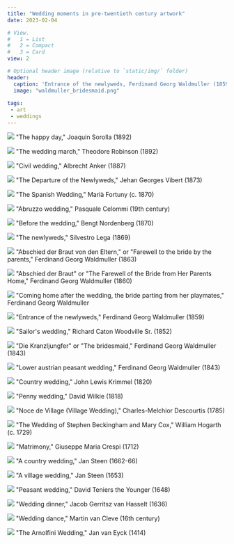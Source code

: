 ```yaml
---
title: "Wedding moments in pre-twentieth century artwork"
date: 2023-02-04

# View.
#   1 = List
#   2 = Compact
#   3 = Card
view: 2

# Optional header image (relative to `static/img/` folder)
header:
  caption: 'Entrance of the newlyweds, Ferdinand Georg Waldmuller (1859)'
  image: "waldmuller_bridesmaid.png"
  
tags:
 - art
 - weddings
---
```


![](/uploads/art-weddings/sorolla_happy.jpg)
"The happy day," Joaquin Sorolla (1892)

![](/uploads/art-weddings/robinson_wedding.jpg)
"The wedding march," Theodore Robinson (1892)

![](/uploads/art-weddings/anker_civil.jpg)
"Civil wedding," Albrecht Anker (1887)

![](/uploads/art-weddings/vibert_departure.jpg)
"The Departure of the Newlyweds," Jehan Georges Vibert (1873)

![](/uploads/art-weddings/fortuny_spanish.jpg)
"The Spanish Wedding," Marià Fortuny (c. 1870)

![](/uploads/art-weddings/celommi.jpg)
"Abruzzo wedding," Pasquale Celommi (19th century)

![](/uploads/art-weddings/Nordenberg_before.jpg)
"Before the wedding," Bengt Nordenberg (1870)

![](/uploads/art-weddings/lega_sposi.jpg)
"The newlyweds," Silvestro Lega (1869)

![](/uploads/art-weddings/waldmuller_farewell2.jpeg)
"Abschied der Braut von den Eltern," or "Farewell to the bride by the parents," Ferdinand Georg Waldmuller (1863)

![](/uploads/art-weddings/waldmuller_farewell.jpg)
"Abschied der Braut" or "The Farewell of the Bride from Her Parents Home," Ferdinand Georg Waldmuller (1860)

![](/uploads/art-weddings/waldmuller_departing.jpg)
"Coming home after the wedding, the bride parting from her playmates," Ferdinand Georg Waldmuller

![](/uploads/art-weddings/waldmuller_entrance.jpg)
"Entrance of the newlyweds," Ferdinand Georg Waldmuller (1859)

![](/uploads/art-weddings/woodville_sailor.jpg)
"Sailor's wedding," Richard Caton Woodville Sr. (1852)

![](/uploads/art-weddings/waldmuller_bridesmaid.png)
"Die Kranzljungfer" or "The bridesmaid," Ferdinand Georg Waldmuller (1843)

![](/uploads/art-weddings/waldmuller_lower.jpg)
"Lower austrian peasant wedding," Ferdinand Georg Waldmuller (1843)

![](/uploads/art-weddings/krimmel_country.jpg)
"Country wedding," John Lewis Krimmel (1820)

![](/uploads/art-weddings/wilkie_penny.jpg)
"Penny wedding," David Wilkie (1818)

![](/uploads/art-weddings/descourtis_village.jpg)
"Noce de Village (Village Wedding)," Charles-Melchior Descourtis (1785)

![](/uploads/art-weddings/hogarth_wedding.jpg)
"The Wedding of Stephen Beckingham and Mary Cox," William Hogarth (c. 1729)

![](/uploads/art-weddings/crespi_matrimony.jpg)
"Matrimony," Giuseppe Maria Crespi (1712)

![](/uploads/art-weddings/steen_country.jpg)
"A country wedding," Jan Steen (1662-66)

![](/uploads/art-weddings/steen_village.jpg)
"A village wedding," Jan Steen (1653)

![](/uploads/art-weddings/teniers_peasant.png)
"Peasant wedding," David Teniers the Younger (1648)

![](/uploads/art-weddings/hasselt_wedding.jpg)
"Wedding dinner," Jacob Gerritsz van Hasselt (1636)

![](/uploads/art-weddings/cleve_dance.jpg)
"Wedding dance," Martin van Cleve (16th century)

![](/uploads/art-weddings/arnolfini.jpg)
"The Arnolfini Wedding," Jan van Eyck (1414)

